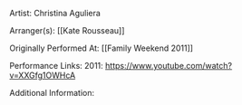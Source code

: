 Artist: Christina Aguliera

  

Arranger(s): [[Kate Rousseau]]

  

Originally Performed At: [[Family Weekend 2011]]

  

Performance Links:
2011: https://www.youtube.com/watch?v=XXGfg1OWHcA

  

Additional Information: